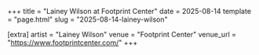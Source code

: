 +++
title = "Lainey Wilson at Footprint Center"
date = 2025-08-14
template = "page.html"
slug = "2025-08-14-lainey-wilson"

[extra]
artist = "Lainey Wilson"
venue = "Footprint Center"
venue_url = "https://www.footprintcenter.com/"
+++
